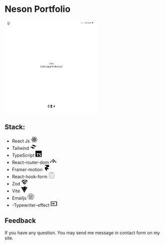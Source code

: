 # Neson Portfolio
<img src="./public/portfolio-neson.ru_ (1).png" width="300px" height="300px"/>
<h2>Stack:</h2>
<ul>
<li>React Js <img src="./public/React.svg" width="20px" height="20px"/></li>
<li>Tailwind <img src="./public/Tailwindcss.svg" width="20px" height="20px"/></li>
<li>TypeScript <img src="./public/Typescript.svg" width="20px" height="20px"/></li>
<li>React-router-dom <img src="./public/Reactrouter.svg" width="20px" height="20px"/></li>
<li>Framer-motion <img src="./public/Framer.svg" width="20px" height="20px"/></li>
<li>React-hook-form <img src="./public/Reacthookform.svg" width="20px" height="20px"/></li>
<li>Zod <img src="./public/Zod.svg" width="20px" height="20px"/></li>
<li>Vite <img src="./public/Vite.svg" width="20px" height="20px"/></li>
<li>Emailjs <img src="./public/emailjs.svg" width="20px" height="20px"/></li>
<li>-Typewriter-effect <img src="./public/Typewriter-effect.svg" width="20px" height="20px"/></li>
</ul>
<h2>Feedback </h2>
<p>If you have any question. You may send me message in contact form on my site.</p>
